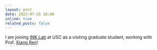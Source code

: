 ```yaml
---
layout: post
date: 2023-07-25 16:00
inline: true
related_posts: false
---
```


I am joining [INK Lab](https://inklab.usc.edu/) at USC as a visiting graduate student, working with Prof. [Xiang Ren](https://shanzhenren.github.io/)!
